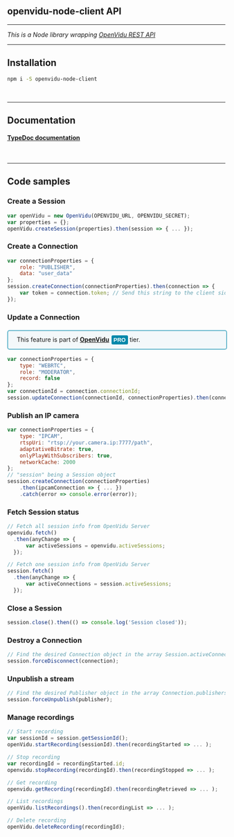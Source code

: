 <h2 id="section-title">openvidu-node-client API</h2>
<hr>

_This is a Node library wrapping [OpenVidu REST API](reference-docs/REST-API/)_

<hr>

## Installation

```bash
npm i -S openvidu-node-client
```

<br>

---

## Documentation

<h4><a href="api/openvidu-node-client">TypeDoc documentation</a></h4>

<br>

---

## Code samples

### Create a Session

```javascript
var openVidu = new OpenVidu(OPENVIDU_URL, OPENVIDU_SECRET);
var properties = {};
openVidu.createSession(properties).then(session => { ... });
```

### Create a Connection

```javascript
var connectionProperties = {
    role: "PUBLISHER",
    data: "user_data"
};
session.createConnection(connectionProperties).then(connection => {
    var token = connection.token; // Send this string to the client side
});
```

### Update a Connection

<div style="
    display: table;
    border: 2px solid #0088aa9e;
    border-radius: 5px;
    width: 100%;
    margin-top: 20px;
    margin-bottom: 15px;
    padding: 10px 0;
    background-color: rgba(0, 136, 170, 0.04);"><div style="display: table-cell; vertical-align: middle">
    <i class="icon ion-android-alert" style="
    font-size: 50px;
    color: #0088aa;
    display: inline-block;
    padding-left: 25%;
"></i></div>
<div style="
    vertical-align: middle;
    display: table-cell;
    padding-left: 20px;
    padding-right: 20px;
    ">
This feature is part of <a href="openvidu-pro/"><strong>OpenVidu</strong><span id="openvidu-pro-tag" style="display: inline-block; background-color: rgb(0, 136, 170); color: white; font-weight: bold; padding: 0px 5px; margin-left: 5px; border-radius: 3px; font-size: 13px; line-height:21px; font-family: Montserrat, sans-serif;">PRO</span></a> tier.
</div>
</div>

```javascript
var connectionProperties = {
    type: "WEBRTC",
    role: "MODERATOR",
    record: false
};
var connectionId = connection.connectionId;
session.updateConnection(connectionId, connectionProperties).then(connection => { ... });
```

### Publish an IP camera

```javascript
var connectionProperties = {
    type: "IPCAM",
    rtspUri: "rtsp://your.camera.ip:7777/path",
    adaptativeBitrate: true,
    onlyPlayWithSubscribers: true,
    networkCache: 2000
};
// "session" being a Session object
session.createConnection(connectionProperties)
    .then(ipcamConnection => { ... })
    .catch(error => console.error(error));
```

### Fetch Session status

```javascript
// Fetch all session info from OpenVidu Server
openvidu.fetch()
  .then(anyChange => {
      var activeSessions = openvidu.activeSessions;
  });

// Fetch one session info from OpenVidu Server
session.fetch()
  .then(anyChange => {
      var activeConnections = session.activeSessions;
  });
```

### Close a Session

```javascript
session.close().then(() => console.log('Session closed'));
```

### Destroy a Connection

```javascript
// Find the desired Connection object in the array Session.activeConnections
session.forceDisconnect(connection);
```

### Unpublish a stream

```javascript
// Find the desired Publisher object in the array Connection.publishers
session.forceUnpublish(publisher);
```

### Manage recordings

```javascript
// Start recording
var sessionId = session.getSessionId();
openVidu.startRecording(sessionId).then(recordingStarted => ... );

// Stop recording
var recordingId = recordingStarted.id;
openvidu.stopRecording(recordingId).then(recordingStopped => ... );

// Get recording
openvidu.getRecording(recordingId).then(recordingRetrieved => ... );

// List recordings
openVidu.listRecordings().then(recordingList => ... );

// Delete recording
openVidu.deleteRecording(recordingId);
```

<br>
